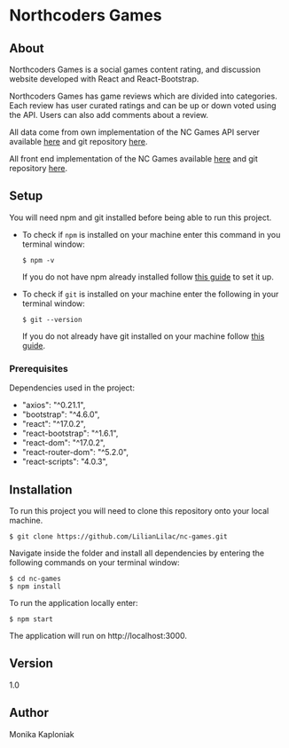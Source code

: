 # Northcoders Games

## About

Northcoders Games is a social games content rating, and discussion website developed with React and React-Bootstrap.

Northcoders Games has game reviews which are divided into categories. Each review has user curated ratings and can be up or down voted using the API. Users can also add comments about a review.

All data come from own implementation of the NC Games API server available [here](https://nc-games-monika.herokuapp.com/api) and git repository [here](https://github.com/LilianLilac/be-nc-games).

All front end implementation of the NC Games available [here](https://placeholder) and git repository [here](https://github.com/LilianLilac/nc-games).

## Setup

You will need npm and git installed before being able to run this project.

- To check if `npm` is installed on your machine enter this command in you terminal window:

  ```
  $ npm -v
  ```

  If you do not have npm already installed follow [this guide](https://docs.npmjs.com/getting-started) to set it up.

- To check if `git` is installed on your machine enter the following in your terminal window:
  ```
  $ git --version
  ```
  If you do not already have git installed on your machine follow [this guide](https://git-scm.com/).

### Prerequisites

Dependencies used in the project:

- "axios": "^0.21.1",
- "bootstrap": "^4.6.0",
- "react": "^17.0.2",
- "react-bootstrap": "^1.6.1",
- "react-dom": "^17.0.2",
- "react-router-dom": "^5.2.0",
- "react-scripts": "4.0.3",

## Installation

To run this project you will need to clone this repository onto your local machine.

```
$ git clone https://github.com/LilianLilac/nc-games.git
```

Navigate inside the folder and install all dependencies by entering the following commands on your terminal window:

```
$ cd nc-games
$ npm install
```

To run the application locally enter:

```
$ npm start
```

The application will run on http://localhost:3000.

## Version

1.0

## Author

Monika Kaploniak
